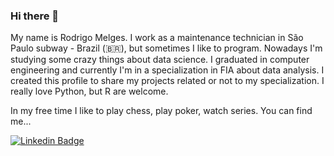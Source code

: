 ### Hi there 👋

My name is Rodrigo Melges. I work as a maintenance technician in São Paulo subway - Brazil (🇧🇷), but sometimes I like to program. Nowadays I'm studying some crazy things about data science. I graduated in computer engineering and currently I'm in a specialization in FIA about data analysis. I created this profile to share my projects related or not to my specialization. I really love Python, but R are welcome. 

In my free time I like to play chess, play poker, watch series. You can find me...

[![Linkedin Badge](https://img.shields.io/badge/-LinkedIn-blue?style=flat-square&logo=Linkedin&logoColor=white&link=https://www.linkedin.com/in/rodrigo-melges)](https://www.linkedin.com/in/rodrigo-melges)



<!--
**rodrigomelges/rodrigomelges** is a ✨ _special_ ✨ repository because its `README.md` (this file) appears on your GitHub profile.

Here are some ideas to get you started:

- 🔭 I’m currcriei projetos relacionados a assuntos da minha pós-graduaçãoently working on ...
- 🌱 I’m currently learning ...
- 👯 I’m looking to collaborate on ...
- 🤔 I’m looking for help with ...
- 💬 Ask me about ...
- 📫 How to reach me: ...
- 😄 Pronouns: ...
- ⚡ Fun fact: ...hing
-->

